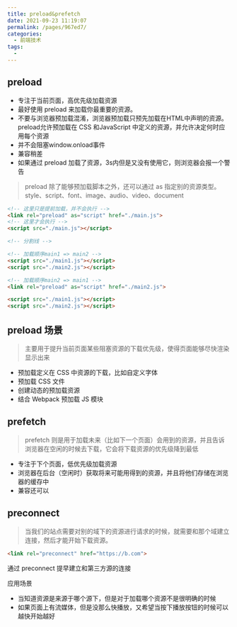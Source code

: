 ```yaml
---
title: preload&prefetch
date: 2021-09-23 11:19:07
permalink: /pages/967ed7/
categories:
  - 前端技术
tags:
  - 
---
```


## preload
+ 专注于当前页面，高优先级加载资源
+ 最好使用 preload 来加载你最重要的资源。
+ 不要与浏览器预加载混淆，浏览器预加载只预先加载在HTML中声明的资源。preload允许预加载在 CSS 和JavaScript 中定义的资源，并允许决定何时应用每个资源
+ 并不会阻塞window.onload事件
+ 兼容稍差
+ 如果通过 preload 加载了资源，3s内但是又没有使用它，则浏览器会报一个警告

> preload 除了能够预加载脚本之外，还可以通过 as 指定别的资源类型。style、script、font、image、audio、video、document


```html
<!-- 这里只是提前加载，并不会执行 -->
<link rel="preload" as="script" href="./main.js">
<!-- 这里才会执行 -->
<script src="./main.js"></script>

<!-- 分割线 -->

<!-- 加载顺序main1 => main2 -->
<script src="./main1.js"></script>
<script src="./main2.js"></script>

<!-- 加载顺序main2 => main1 -->
<link rel="preload" as="script" href="./main2.js">

<script src="./main1.js"></script>
<script src="./main2.js"></script>
```
## preload 场景
> 主要用于提升当前页面某些阻塞资源的下载优先级，使得页面能够尽快渲染显示出来

+ 预加载定义在 CSS 中资源的下载，比如自定义字体
+ 预加载 CSS 文件
+ 创建动态的预加载资源
+ 结合 Webpack 预加载 JS 模块



## prefetch
> prefetch 则是用于加载未来（比如下一个页面）会用到的资源，并且告诉浏览器在空闲的时候去下载，它会将下载资源的优先级降到最低


+ 专注于下个页面，低优先级加载资源
+ 浏览器在后台（空闲时）获取将来可能用得到的资源，并且将他们存储在浏览器的缓存中
+ 兼容还可以

## preconnect
> 当我们的站点需要对别的域下的资源进行请求的时候，就需要和那个域建立连接，然后才能开始下载资源。

```html
<link rel="preconnect" href="https://b.com">
```
通过 preconnect 提早建立和第三方源的连接

应用场景
+ 当知道资源是来源于哪个源下，但是对于加载哪个资源不是很明确的时候
+ 如果页面上有流媒体，但是没那么快播放，又希望当按下播放按钮的时候可以越快开始越好